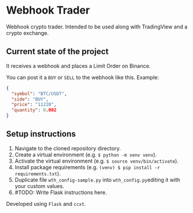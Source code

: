 # Webhook Trader
Webhook crypto trader. Intended to be used along with TradingView and a crypto exchange.

## Current state of the project
It receives a webhook and places a Limit Order on Binance.

You can post it a `BUY` or `SELL` to the webhook like this. Example:
```json
{
  "symbol": "BTC/USDT",
  "side": "BUY",
  "price": "11220",
  "quantity": 0.002
}
```

## Setup instructions
1. Navigate to the cloned repository directory.
2. Create a virtual environment (e.g. `$ python -m venv venv`).
3. Activate the virtual environment (e.g. `$ source venv/bin/activate`).
4. Install package requirements (e.g. `(venv) $ pip install -r requirements.txt`).
5. Duplicate file `wth_config-sample.py` into `wth_config.py`editing it with your custom values.
6. \#TODO: Write Flask instructions here.

Developed using `Flask` and `ccxt`.
